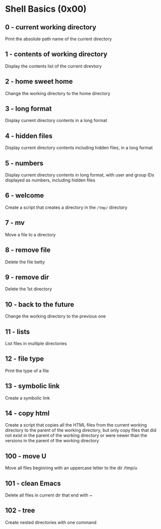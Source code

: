 # Shell Basics (0x00)

## 0 - current working directory 

Print the absolute path name of the current directory

## 1 - contents of working directory

Display the contents list of the current direvtory

## 2 - home sweet home

Change the working directory to the home directory

## 3 - long format

Display current directory contents in a long format

## 4 - hidden files

Display current directory contents including hidden files, in a long format

## 5 - numbers

Display current directory contents in long format, with user and group IDs displayed as numbers, including hidden files

## 6 - welcome

Create a script that creates a directory in the `/tmp/` directory

## 7 - mv

Move a file to a directory

## 8 - remove file

Delete the file betty

## 9 - remove dir

Delete the 1st directory

## 10 - back to the future 

Change the working directory to the previous one

## 11 - lists

List files in multiple directories

## 12 - file type

Print the type of a file

## 13 - symbolic link

Create a symbolic link

## 14 - copy html

Create a script that copies all the HTML files from the current working directory to the parent of the working directory, but only copy files that did not exist in the parent of the working directory or were newer than the versions in the parent of the working directory

## 100 - move U

Move all files beginning with an uppercase letter to the dir /tmp/u

## 101 - clean Emacs

Delete all files in current dir that end with ~

## 102 - tree

Create nested directories with one command

